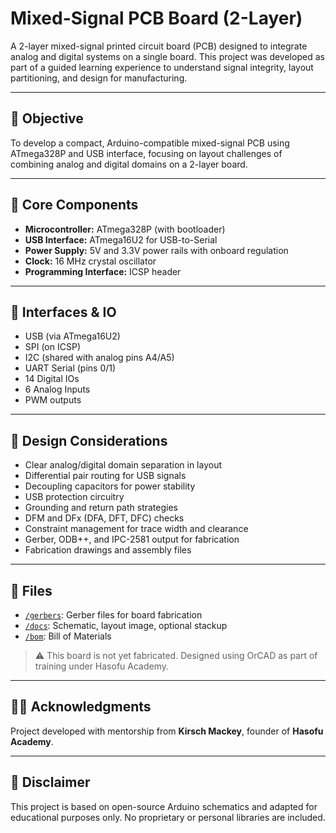 # Mixed-Signal PCB Board (2-Layer)
A 2-layer mixed-signal printed circuit board (PCB) designed to integrate analog and digital systems on a single board. This project was developed as part of a guided learning experience to understand signal integrity, layout partitioning, and design for manufacturing.

---

## 🧠 Objective

To develop a compact, Arduino-compatible mixed-signal PCB using ATmega328P and USB interface, focusing on layout challenges of combining analog and digital domains on a 2-layer board.

---

## 🔧 Core Components

- **Microcontroller:** ATmega328P (with bootloader)
- **USB Interface:** ATmega16U2 for USB-to-Serial
- **Power Supply:** 5V and 3.3V power rails with onboard regulation
- **Clock:** 16 MHz crystal oscillator
- **Programming Interface:** ICSP header

---

## 📡 Interfaces & IO

- USB (via ATmega16U2)
- SPI (on ICSP)
- I2C (shared with analog pins A4/A5)
- UART Serial (pins 0/1)
- 14 Digital IOs
- 6 Analog Inputs
- PWM outputs

---

## 🧩 Design Considerations

- Clear analog/digital domain separation in layout
- Differential pair routing for USB signals
- Decoupling capacitors for power stability
- USB protection circuitry
- Grounding and return path strategies
- DFM and DFx (DFA, DFT, DFC) checks
- Constraint management for trace width and clearance
- Gerber, ODB++, and IPC-2581 output for fabrication
- Fabrication drawings and assembly files

---

## 📎 Files

- [`/gerbers`](./gerbers): Gerber files for board fabrication
- [`/docs`](./docs): Schematic, layout image, optional stackup
- [`/bom`](./bom): Bill of Materials

> ⚠️ This board is not yet fabricated. Designed using OrCAD as part of training under Hasofu Academy.

---

## 👨‍🏫 Acknowledgments

Project developed with mentorship from **Kirsch Mackey**, founder of **Hasofu Academy**.

---

## 🚫 Disclaimer

This project is based on open-source Arduino schematics and adapted for educational purposes only. No proprietary or personal libraries are included.

